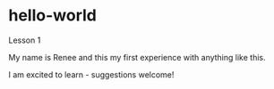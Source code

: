 # hello-world
Lesson 1

My name is Renee and this my first experience with anything like this.

I am excited to learn - suggestions welcome!
